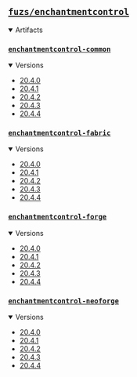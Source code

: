 ## [`fuzs/enchantmentcontrol`](.)

<details open>
<summary>Artifacts</summary>

### [`enchantmentcontrol-common`](./enchantmentcontrol-common)
<details open>
<summary>Versions</summary>

- [20.4.0](./enchantmentcontrol-common/20.4.0)
- [20.4.1](./enchantmentcontrol-common/20.4.1)
- [20.4.2](./enchantmentcontrol-common/20.4.2)
- [20.4.3](./enchantmentcontrol-common/20.4.3)
- [20.4.4](./enchantmentcontrol-common/20.4.4)
</details>

### [`enchantmentcontrol-fabric`](./enchantmentcontrol-fabric)
<details open>
<summary>Versions</summary>

- [20.4.0](./enchantmentcontrol-fabric/20.4.0)
- [20.4.1](./enchantmentcontrol-fabric/20.4.1)
- [20.4.2](./enchantmentcontrol-fabric/20.4.2)
- [20.4.3](./enchantmentcontrol-fabric/20.4.3)
- [20.4.4](./enchantmentcontrol-fabric/20.4.4)
</details>

### [`enchantmentcontrol-forge`](./enchantmentcontrol-forge)
<details open>
<summary>Versions</summary>

- [20.4.0](./enchantmentcontrol-forge/20.4.0)
- [20.4.1](./enchantmentcontrol-forge/20.4.1)
- [20.4.2](./enchantmentcontrol-forge/20.4.2)
- [20.4.3](./enchantmentcontrol-forge/20.4.3)
- [20.4.4](./enchantmentcontrol-forge/20.4.4)
</details>

### [`enchantmentcontrol-neoforge`](./enchantmentcontrol-neoforge)
<details open>
<summary>Versions</summary>

- [20.4.0](./enchantmentcontrol-neoforge/20.4.0)
- [20.4.1](./enchantmentcontrol-neoforge/20.4.1)
- [20.4.2](./enchantmentcontrol-neoforge/20.4.2)
- [20.4.3](./enchantmentcontrol-neoforge/20.4.3)
- [20.4.4](./enchantmentcontrol-neoforge/20.4.4)
</details>

</details>
